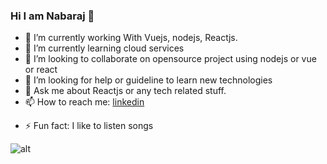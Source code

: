 ### Hi I am Nabaraj 👋


- 🔭 I’m currently working With Vuejs, nodejs, Reactjs.
- 🌱 I’m currently learning cloud services
- 👯 I’m looking to collaborate on opensource project using nodejs or vue or react
- 🤔 I’m looking for help or guideline to learn new technologies
- 💬 Ask me about Reactjs or any tech related stuff.
- 📫 How to reach me: [linkedin](https://www.linkedin.com/in/nabarajsaha/)
<!-- 😄 Pronouns: -->
- ⚡ Fun fact: I like to listen songs

![alt](https://github-readme-stats.vercel.app/api?username=nabaraj&&show_icons=true&title_color=ffffff&icon_color=bb2acf&text_color=daf7dc&bg_color=cccccc)
